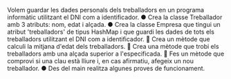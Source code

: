 Volem guardar les dades personals dels treballadors en un programa informàtic utilitzant el
DNI com a identificador.
● Crea la classe Treballador amb 3 atributs: nom, edat i alçada.
● Crea la classe Empresa que tingui un atribut 'treballadors' de tipus HashMap i que
guardi les dades de tots els treballadors utilitzant el DNI com a identificador.
 Crea un mètode que calculi la mitjana d'edat dels treballadors.
 Crea una mètode que trobi els treballadors amb una alçada superior a
l'especificada.
 Fes un mètode que comprovi si una clau està lliure i, en cas afirmatiu, afegeix
un nou treballador.
● Des del main realitza algunes proves de funcionament.
